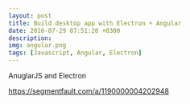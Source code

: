 ```yaml
---
layout: post
title: Build desktop app with Electron + Angular
date: 2016-07-29 07:51:20 +0300
description: 
img: angular.png
tags: [Javascript, Angular, Electron]
---
```


AnuglarJS and Electron 

<https://segmentfault.com/a/1190000004202948>
